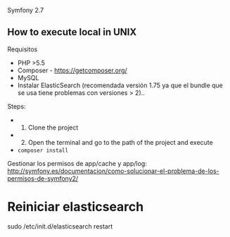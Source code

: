 Symfony 2.7

## How to execute local in UNIX

Requisitos
- PHP >5.5
- Composer - https://getcomposer.org/
- MySQL
- Instalar ElasticSearch (recomendada versión 1.75 ya que el bundle que se usa tiene problemas con versiones > 2)..

Steps: 

- 1. Clone the project
- 2. Open the terminal and go to the path of the project and execute
- ```composer install```




Gestionar los permisos de app/cache y app/log:
http://symfony.es/documentacion/como-solucionar-el-problema-de-los-permisos-de-symfony2/

# Reiniciar elasticsearch
sudo /etc/init.d/elasticsearch restart